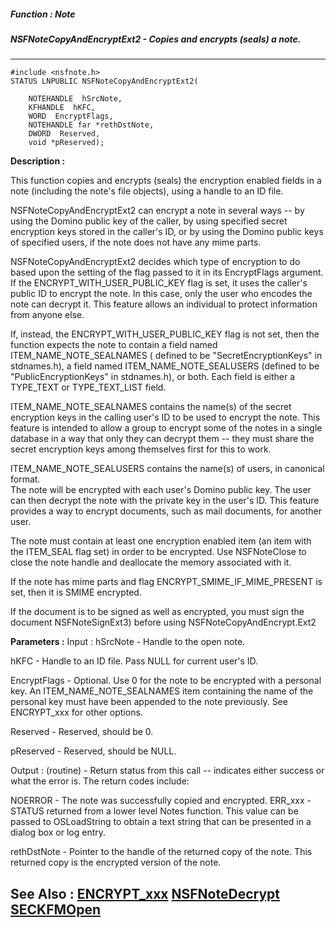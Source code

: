 ##### Function : Note
##### NSFNoteCopyAndEncryptExt2 - Copies and encrypts (seals) a note.
---
```
#include <nsfnote.h>
STATUS LNPUBLIC NSFNoteCopyAndEncryptExt2(

	NOTEHANDLE  hSrcNote,
	KFHANDLE  hKFC,
	WORD  EncryptFlags,
	NOTEHANDLE far *rethDstNote,
	DWORD  Reserved,
	void *pReserved);
```
**Description :**

This function copies and encrypts (seals) the encryption enabled fields in a 
note (including the note's file objects), using a handle to an ID file.

NSFNoteCopyAndEncryptExt2 can encrypt a note in several ways -- by using the 
Domino public key of the caller, by using specified secret encryption keys 
stored in the caller's ID, or by using the Domino public keys of specified 
users, if the note does not have any mime parts.

NSFNoteCopyAndEncryptExt2 decides which type of encryption to do based upon the 
setting of the flag passed to it in its EncryptFlags argument.  If the 
ENCRYPT_WITH_USER_PUBLIC_KEY flag is set, it uses the caller's public ID to 
encrypt the note.  In this case, only the user who encodes the note can decrypt 
it.  This feature allows an individual to protect information from anyone else.

If, instead, the ENCRYPT_WITH_USER_PUBLIC_KEY flag is not set, then the 
function expects the note to contain  a field named ITEM_NAME_NOTE_SEALNAMES ( 
defined to be "SecretEncryptionKeys" in stdnames.h), a field named 
ITEM_NAME_NOTE_SEALUSERS  (defined to be "PublicEncryptionKeys" in stdnames.h), 
or both.  Each field is either a TYPE_TEXT or TYPE_TEXT_LIST field.

ITEM_NAME_NOTE_SEALNAMES contains the name(s) of the secret encryption keys in 
the calling user's ID to be used to encrypt the note.  This feature is intended 
to allow a group to encrypt some of the notes in a single database in a way 
that only they can decrypt them -- they must share the secret encryption keys 
among themselves first for this to work.

ITEM_NAME_NOTE_SEALUSERS contains the name(s) of  users, in canonical format.  
The note will be encrypted with each user's Domino public key.  The user can 
then decrypt the note with the private key in the user's ID.  This feature 
provides a way to encrypt documents, such as mail documents, for another user.

The note must contain at least one encryption enabled item (an item with the 
ITEM_SEAL flag set) in order to be encrypted.  Use NSFNoteClose to close the 
note handle and deallocate the memory associated with it.

If the note has mime parts and flag ENCRYPT_SMIME_IF_MIME_PRESENT is set, then 
it is SMIME encrypted.

If the document is to be signed as well as encrypted, you must sign the 
document NSFNoteSignExt3) before using NSFNoteCopyAndEncrypt.Ext2

**Parameters :**
Input :
hSrcNote  -  Handle to the open note.

hKFC  -  Handle to an ID file.  Pass NULL for current user's ID.

EncryptFlags  -  Optional.  Use 0 for the note to be encrypted with a personal key.  An ITEM_NAME_NOTE_SEALNAMES item containing the name of the personal key must have been appended to the note previously.  See ENCRYPT_xxx for other options.

Reserved  -  Reserved, should be 0.

pReserved  -  Reserved, should be NULL.

Output :
(routine)  -  Return status from this call -- indicates either success or what the error is. The return codes include:

NOERROR - The note was successfully copied and encrypted.
ERR_xxx - STATUS returned from a lower level Notes function.  This value can be passed to OSLoadString to obtain a text string that can be presented in a dialog box or log entry.


rethDstNote  -  Pointer to the handle of the returned copy of the note.  This returned copy is the encrypted version of the note.


**See Also :**
[ENCRYPT_xxx](/domino-c-api-docs/reference/Symb/ENCRYPT_xxx)
[NSFNoteDecrypt](/domino-c-api-docs/reference/Func/NSFNoteDecrypt)
[SECKFMOpen](/domino-c-api-docs/reference/Func/SECKFMOpen)
---
